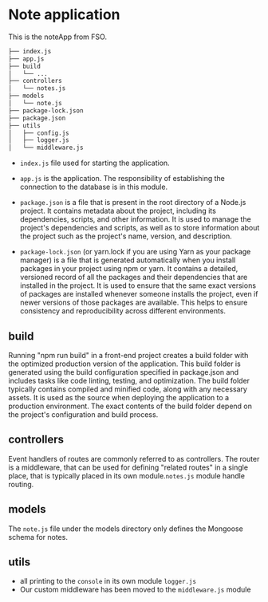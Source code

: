 # Note application

This is the noteApp from FSO.

```bash
├── index.js
├── app.js
├── build
│   └── ...
├── controllers
│   └── notes.js
├── models
│   └── note.js
├── package-lock.json
├── package.json
├── utils
│   ├── config.js
│   ├── logger.js
│   └── middleware.js
```

- `index.js` file used for starting the application.
- `app.js` is the application. The responsibility of establishing the connection to the database is in this module.

- `package.json` is a file that is present in the root directory of a Node.js project. It contains metadata about the project, including its dependencies, scripts, and other information. It is used to manage the project's dependencies and scripts, as well as to store information about the project such as the project's name, version, and description.

- `package-lock.json` (or yarn.lock if you are using Yarn as your package manager) is a file that is generated automatically when you install packages in your project using npm or yarn. It contains a detailed, versioned record of all the packages and their dependencies that are installed in the project. It is used to ensure that the same exact versions of packages are installed whenever someone installs the project, even if newer versions of those packages are available. This helps to ensure consistency and reproducibility across different environments.

## build

Running "npm run build" in a front-end project creates a build folder with the optimized production version of the application. This build folder is generated using the build configuration specified in package.json and includes tasks like code linting, testing, and optimization. The build folder typically contains compiled and minified code, along with any necessary assets. It is used as the source when deploying the application to a production environment. The exact contents of the build folder depend on the project's configuration and build process.

## controllers

Event handlers of routes are commonly referred to as controllers. The router is a middleware, that can be used for defining "related routes" in a single place, that is typically placed in its own module.`notes.js` module handle routing.

## models

The `note.js` file under the models directory only defines the Mongoose schema for notes.

## utils

- all printing to the `console` in its own module `logger.js`
- Our custom middleware has been moved to the `middleware.js` module
